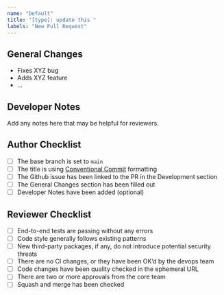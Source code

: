 ```yaml
---
name: "Default"
title: "[type]: update this "
labels: "New Pull Request"
---
```


## General Changes

- Fixes XYZ bug
- Adds XYZ feature
- …

## Developer Notes

Add any notes here that may be helpful for reviewers.

## Author Checklist

- [ ]  The base branch is set to `main`
- [ ]  The title is using [Conventional Commit](https://www.conventionalcommits.org/en/v1.0.0/) formatting
- [ ]  The Github issue has been linked to the PR in the Development section
- [ ]  The General Changes section has been filled out
- [ ]  Developer Notes have been added (optional)

## Reviewer Checklist

- [ ]  End-to-end tests are passing without any errors
- [ ]  Code style generally follows existing patterns
- [ ]  New third-party packages, if any, do not introduce potential security threats
- [ ]  There are no CI changes, or they have been OK’d by the devops team
- [ ]  Code changes have been quality checked in the ephemeral URL
- [ ]  There are two or more approvals from the core team
- [ ]  Squash and merge has been checked
